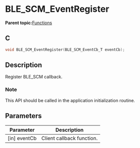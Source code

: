 # BLE\_SCM\_EventRegister

**Parent topic:**[Functions](GUID-0F246B53-0B75-4B62-B20D-872C3E430FA8.md)

## C

```c
void BLE_SCM_EventRegister(BLE_SCM_EventCb_T eventCb);
```

## Description

Register BLE\_SCM callback.

### Note

This API should be called in the application initialization routine.

## Parameters

|Parameter|Description|
|---------|-----------|
|\[in\] eventCb|Client callback function.|

